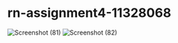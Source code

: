 # rn-assignment4-11328068


![Screenshot (81)](https://github.com/Zheena26/rn-assignment4-11328068/assets/169994345/33f7597a-16af-4c3b-a138-6193f6381856)
![Screenshot (82)](https://github.com/Zheena26/rn-assignment4-11328068/assets/169994345/a7ac3bf5-09de-4d7b-aa0f-b3b82a73c67c)
